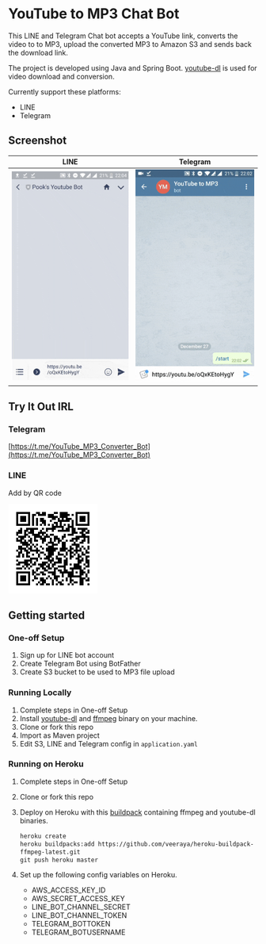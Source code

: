 YouTube to MP3 Chat Bot
========================

This LINE and Telegram Chat bot accepts a YouTube link, converts the video to to MP3, upload the converted MP3 to Amazon S3 and sends back the download link.

The project is developed using Java and Spring Boot. [youtube-dl](https://github.com/rg3/youtube-dl) is used for video download and conversion.

Currently support these platforms:

- LINE
- Telegram

Screenshot
-----------

|                LINE               |                  Telegram                 |
|:---------------------------------:|:-----------------------------------------:|
| ![LINE](docs/img/LINE.gif) | ![Telegram](docs/img/telegram.gif) |


Try It Out IRL
--------------

### Telegram

[https://t.me/YouTube_MP3_Converter_Bot](https://t.me/YouTube_MP3_Converter_Bot)

### LINE

Add by QR code

![LINE](docs/img/LINE_QR.png)

Getting started
----------------

### One-off Setup

1. Sign up for LINE bot account
1. Create Telegram Bot using BotFather
1. Create S3 bucket to be used to MP3 file upload

### Running Locally

1. Complete steps in One-off Setup
1. Install [youtube-dl](https://github.com/rg3/youtube-dl) and [ffmpeg](https://www.ffmpeg.org/download.html) binary on your machine.
1. Clone or fork this repo
1. Import as Maven project
1. Edit S3, LINE and Telegram config in ```application.yaml```

### Running on Heroku

1. Complete steps in One-off Setup

1. Clone or fork this repo

1. Deploy on Heroku with this [buildpack](https://github.com/veeraya/heroku-buildpack-ffmpeg-latest.git) containing ffmpeg and youtube-dl binaries.

    ```
    heroku create
    heroku buildpacks:add https://github.com/veeraya/heroku-buildpack-ffmpeg-latest.git
    git push heroku master
    ```

1. Set up the following config variables on Heroku.
    - AWS_ACCESS_KEY_ID
    - AWS_SECRET_ACCESS_KEY
    - LINE_BOT_CHANNEL_SECRET
    - LINE_BOT_CHANNEL_TOKEN
    - TELEGRAM_BOTTOKEN
    - TELEGRAM_BOTUSERNAME